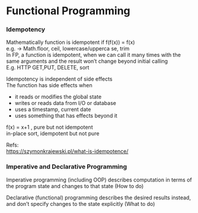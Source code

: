 # Functional Programming

### Idempotency
Mathematically function is idempotent if f(f(x)) = f(x)   
e.g. -> Math.floor, ceil, lowercase/upperca
se, trim   
In FP, a function is idempotent, when we can call it many times with the same arguments and the result won’t change beyond initial calling      
E.g. HTTP GET,PUT, DELETE, sort

Idempotency is independent of side effects      
The function has side effects when
* it reads or modifies the global state
* writes or reads data from I/O or database
* uses a timestamp, current date
* uses something that has effects beyond it

f(x) = x+1 , pure but not idempotent  
in-place sort, idempotent but not pure  


Refs:   
https://szymonkrajewski.pl/what-is-idempotence/


### Imperative and Declarative Programming

Imperative programming (including OOP) describes computation in terms of the program state and changes to that state (How to do)

Declarative (functional) programming describes the desired results instead, and don’t specify changes to the state explicitly (What to do)





